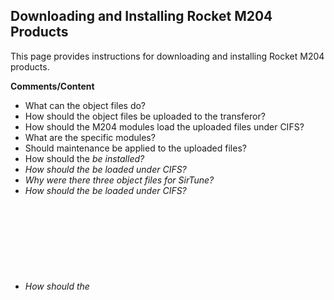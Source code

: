 ## Downloading and Installing Rocket M204 Products

This page provides instructions for downloading and installing Rocket M204 products.

**Comments/Content**

*   What can the object files do?
*   How should the object files be uploaded to the transferor?
*   How should the M204 modules load the uploaded files under CIFS?
*   What are the specific modules?
*   Should maintenance be applied to the uploaded files?
*   How should the *<object file>* be installed?
*   How should the *<object file>* be loaded under CIFS?
*   Why were there three object files for SirTune?
*   How should the *<object file>* be loaded under CIFS?
*   How should the *<object file>* be installed?
*   How should the *<object file>* be loaded under CIFS?
*   How should the *<object file>* be installed?
*   How should the *<object file>* be loaded under CIFS?
*   How should the *<object file>* be installed?
*   How should the *<object file>* be loaded under CIFS?
*   How should the *<object file>* be installed?
*   How should the *<object file>* be loaded under CIFS?
*   How should the *<object file>* be installed?
*   How should the *<object file>* be loaded under CIFS?
*   How should the *<object file>* be installed?
*   How should the *<object file>* be loaded under CIFS?
*   How should the *<object file>* be installed?
*   How should the *<object file>* be loaded under CIFS?
*   How should the *<object file>* be installed?
*   How should the *<object file>* be loaded under CIFS?
*   How should the Rocket library file be installed?
*   How should the *<object file>* be loaded under CIFS?
*   How should the *<object file>* be installed?
*   How should the *<object file>* be loaded under CIFS?
*   How should the *<object file>* be installed?
*   How should the *<object file>* be loaded under CIFS?
*   How should the *<object file>* be installed?
*   How to apply the CIFS or CIFS2 protocol?
*   Where can more documentation be found?